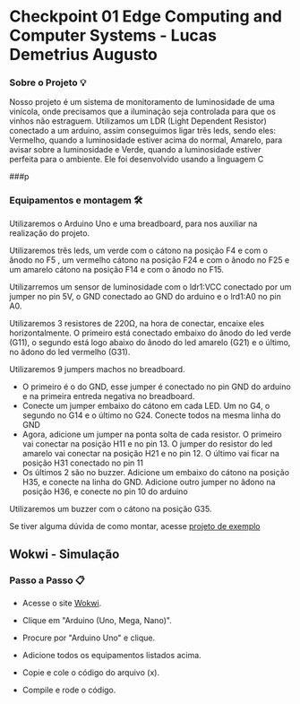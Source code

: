 <h1>Checkpoint 01 Edge Computing and Computer Systems - Lucas Demetrius Augusto</h1>

###

<h3>Sobre o Projeto 💡</h3> 

<p>Nosso projeto é um sistema de monitoramento de luminosidade de uma vinícola, onde precisamos que a iluminação seja controlada para que os vinhos não estraguem. Utilizamos um LDR (Light Dependent Resistor) conectado a um arduino, assim conseguimos ligar três leds, sendo eles: Vermelho, quando a luminosidade estiver acima do normal, Amarelo, para avisar sobre a luminosidade e Verde, quando a luminosidade estiver perfeita para o ambiente. Ele foi desenvolvido usando a linguagem C</p>

###p

<h3>Equipamentos e montagem 🛠️</h3>

<p>Utilizaremos o Arduino Uno e uma breadboard, para nos auxiliar na realização do projeto.</p>
<p>Utilizaremos três leds, um verde com o cátono na posição F4 e com o ânodo no F5 , um vermelho cátono na posição F24 e com o ânodo no F25 e um amarelo cátono na posição F14 e com o ânodo no F15.</p>
<p>Utilizarremos um sensor de luminosidade com o ldr1:VCC conectado por um jumper no pin 5V, o GND conectado ao GND do arduino e o lrd1:A0 no pin A0.</p>
<p>Utilizaremos 3 resistores de 220Ω, na hora de conectar, encaixe eles horizontalmente. O primeiro está conectado embaixo do ânodo do led verde (G11), o segundo está logo abaixo do ânodo do led amarelo (G21) e o último, no âdono do led vermelho (G31).</p>
<p>Utilizaremos 9 jumpers machos no breadboard.</p>

<ul>
  <li>O primeiro é o do GND, esse jumper é conectado no pin GND do arduino e na primeira entreda negativa no breadboard.</li>
  <li>Conecte um jumper embaixo do cátono em cada LED. Um no G4, o segundo no G14 e o último no G24. Conecte todos na mesma linha do GND</li>
  <li>Agora, adicione um jumper na ponta solta de cada resistor. O primeiro vai conectar na posição H11 e no pin 13. O jumper do resistor do led amarelo vai conectar na posição H21 e no pin 12. O último vai ficar na posição H31 conectado no pin 11</li>
  <li>Os últimos 2 são no buzzer. Adicione um embaixo do cátono na posição H35, e conecte na linha do GND. Adicione outro jumper no âdono na posição H36, e conecte no pin 10 do arduino</li>
</ul>

<p>Utilizaremos um buzzer com o cátono na posição G35.</p>

<p>Se tiver alguma dúvida de como montar, acesse <a href="https://wokwi.com/projects/428328074372035585">projeto de exemplo</a></p>

###

<h2>Wokwi - Simulação</h2>

####

<h3>Passo a Passo 📋</h3>

<ul>
  <li>
    <p>Acesse o site <a href="https://wokwi.com">Wokwi</a>.</p>
  </li>
  <li>
    <p>Clique em "Arduino (Uno, Mega, Nano)".</p>
  </li>
  <li>
    <p>Procure por "Arduino Uno" e clique.</p>
  </li>
  <li>
    <p>Adicione todos os equipamentos listados acima.</p>
  </li>
  <li>
    <p>Copie e cole o código do arquivo (x).</p>
  </li>
  <li>
    <p>Compile e rode o código.</p>
  </li>
</ul>




